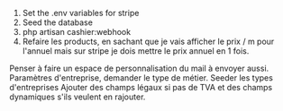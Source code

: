 1. Set the .env variables for stripe 
2. Seed the database
3. php artisan cashier:webhook
4. Refaire les products, en sachant que je vais afficher le prix / m pour l'annuel mais sur stripe je dois mettre le prix annuel en 1 fois. 



Penser à faire un espace de personnalisation du mail à envoyer aussi.
Paramètres d'entreprise, demander le type de métier.
Seeder les types d'entreprises
Ajouter des champs légaux si pas de TVA et des champs dynamiques s'ils veulent en rajouter.